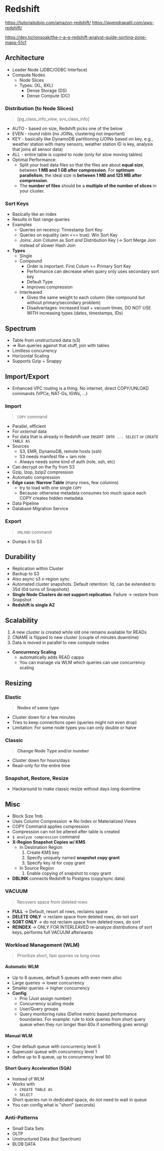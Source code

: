 # Redshift

https://tutorialsdojo.com/amazon-redshift/
https://jayendrapatil.com/aws-redshift/

https://dev.to/ronsoak/the-r-a-g-redshift-analyst-guide-sorting-zone-maps-51cf

## Architecture

- Leader Node (JDBC/ODBC Interface)
- Compute Nodes
  - Node Slices
  - Types:  (XL, 8XL)
    - Dense Storage (DS)
    - Dense Compute (DC)

### **Distribution** (to Node Slices)

>  [pg_class_info_view, svv_class_info]

- AUTO - based on size, Redshift picks one of the below
- EVEN - round robin (no JOINs, clustering not important)
- KEY - basically like DynamoDB partitioning (JOINs based on key, e.g., weather station with many sensors, weather station ID is key, analysis that joins all sensor data)
- ALL - entire table is copied to node (only for slow moving tables)
- Optimal Performance:
  - Split your load data files so that the files are about **equal size**, between **1 MB and 1 GB after compression**. For **optimum parallelism**, the ideal size is **between 1 MB and 125 MB after compression**. 
  - The **number of files** should be a **multiple of the number of slices** in your cluster.



### Sort Keys

- Basically like an index
- Results in fast range queries
- Examples
  - Queries on recency: Timestamp Sort Key
  - Queries on equality (win === true): Win Sort Key
  - Joins: Join Column as Sort _and_ Distribution Key (&rarr; Sort Merge Join instead of slower Hash Join
- **Types**
  - Single 
  - Compound 
    - Order is important. First Colum == Primary Sort Key
    - Performance can decrease when query only uses secondary sort key
    - Default Type
    - improves compression
  - Interleaved
    - Gives the same weight to each column (like compound but without primary/secondary problem)
    - Disadvantages: increased load + vacuum times, DO NOT USE WITH increasing types (dates, timestamps, IDs)



## Spectrum

- Table from unstructured data  (s3)
- => Run queries against that stuff, join with tables
- Limitless concurrency
- Horizontal Scaling
- Supports Gzip + Snappy



## Import/Export

- Enhanced VPC routing is a thing. No internet, direct COPY/UNLOAD commands (VPCe, NAT-Gs, IGWs, ...)

### Import

> `COPY` command

- Parallel, efficient
- For _external_ data
- For data that is already in Redshift use `INSERT INTO ... SELECT` or `CREATE TABLE AS`
- Sources
  - S3, EMR, DynamoDB, remote hosts (ssh)
  - S3 needs manifest file + iam role
  - Always needs some kind of auth (role, ssh, etc)
- Can decrypt on the fly from S3
- Gzip, lzop, bzip2 compression
- Automatic compression
- **Edge case: Narrow Table** (many rows, few columns)
  - try to load with one single `COPY`
  - Because: otherwise metadata consumes too much space each COPY creates hidden metadata
- Data Pipeline
- Database Migration Service

### Export

> `UNLOAD` command

- Dumps it to S3



## Durability

- Replication within Cluster
- Backup to S3
- Also async s3 x-region sync 
- Automated cluster snapshots. Default retention: 1d, can be extended to 35d (0d turns of Snapshots)
- **Single Node Clusters do not support replication**. Failure &rarr; restore from Snapshot
- **Redshift is single AZ** 

## Scalability

1. A new cluster is created while old one remains available for READs
2. CNAME is flipped to new cluster (couple of minutes downtime)
3. Data is moved in parallel to new compute nodes

- **Concurrency Scaling** 
  - automatically adds READ cappa
  - You can manage via WLM which queries can use concurrency scaling



## Resizing

### Elastic

> **Nodes of same type**

- Cluster down for a few minutes
- Tries to keep connections open (queries might not even drop)
- Limitation: For some node types you can only double or halve 

### Classic

> **Change Node Type and/or number**

- Cluster down for hours/days
- Read-only for the entire time



### Snapshot, Restore, Resize

- Hackaround to make classic resize without days long downtime





## Misc

- Block Size 1mb
- Uses Column Compression => No Index or Materialized Views
- COPY Command applies compression
- Compression can not be altered after table is created
- `$ analyze compression` command 
- **X-Region Snapshot Copies w/ KMS**
  - In Destination Region
    1. Create KMS key
    2. Specify uniquely named **snapshot copy grant**
    3. Specify key id for copy grant
  - In Source Region
    1. Enable copying of snapshot to copy grant
- **DBLINK** connects Redshift to Postgres (copy/sync data)



### VACUUM

> Recovers space from deleted rows

- **FULL** &rarr; Default, resort all rows, reclaims space
- **DELETE ONLY** &rarr; reclaim space from deleted rows, do not sort
- **SORT ONLY** &rarr; do not reclaim space from deleted rows, do sort
- **REINDEX** &rarr; ONLY FOR INTERLEAVED re-analyze distributions of sort keys, performs full VACUUM afterwards



### Workload Management (**WLM**)

> Prioritize short, fast queries vs long ones

#### Automatic WLM

- Up to 8 queues, default 5 queues with even mem alloc
- Large queries &rarr; lower concurrency
- Smaller queries &rarr; higher concurrency
- **Config**
  - Prio (Just assign number)
  - Concurrency scaling mode 
  - User/Query groups
  - Query monitoring rules (Define metric based performance boundaries. For example: rule to kick queries from short query queue when they run longer than 60s if something goes wrong)

#### Manual WLM

- One default queue with concurrency level 5 
- Superuser queue with concurrency level 1
- define up to 8 queue, up to concurrency level 50



#### Short Query Acceleration (SQA)

- Instead of WLM
- Works with
  - `CREATE TABLE AS`
  - `SELECT`
- Short queries run in dedicated space, do not need to wait in queue
- You can config what is "short" (seconds)





### Anti-Patterns

- Small Data Sets
- OLTP
- Unstructured Data (but Spectrum)
- BLOB DATA

